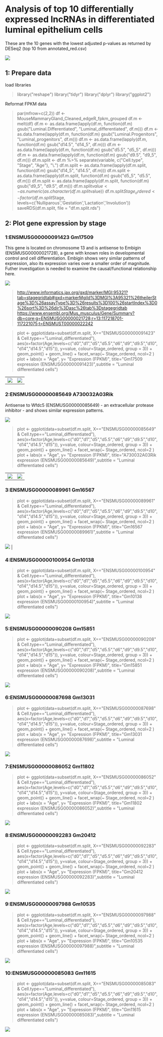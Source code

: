 # Analysis of top 10 differentially expressed lncRNAs in differentiated luminal epithelium cells

These are the 10 genes with the lowest adjusted p-values as returned by DESeq2 (top 10 from annotated_red.csv)

![](https://github.com/AFS-Part-II-Projects/Jemima_Becker/blob/main/images/Screenshot%202021-02-11%20at%2018.22.37.png)

## 1: Prepare data

load libraries

> library("reshape")
> library("tidyr")
> library("dplyr")
> library("ggplot2")

Reformat FPKM data

> par(mfrow=c(2,2))
> df <- MouseMammaryGland_Cleaned_edgeR_fpkm_grouped
> df.m <- melt(df)
> df.m <- as.data.frame(lapply(df.m, function(df.m) gsub("Luminal.Differentiated", "Luminal_differentiated", df.m)))
> df.m <- as.data.frame(lapply(df.m, function(df.m) gsub("Luminal.Progenitors", "Luminal_progenitors", df.m)))
> df.m <- as.data.frame(lapply(df.m, function(df.m) gsub("d14.5", "d14_5", df.m)))
> df.m <- as.data.frame(lapply(df.m, function(df.m) gsub("d5.5", "d5_5", df.m)))
> df.m <- as.data.frame(lapply(df.m, function(df.m) gsub("d9.5", "d9_5", df.m)))
> df.m.split <- df.m %>% separate(variable, c("Cell.type", "Stage", "Age"), "\\.")
> df.m.split <- as.data.frame(lapply(df.m.split, function(df.m) gsub("d14_5", "d14.5", df.m)))
> df.m.split <- as.data.frame(lapply(df.m.split, function(df.m) gsub("d5_5", "d5.5", df.m)))
> df.m.split <- as.data.frame(lapply(df.m.split, function(df.m) gsub("d9_5", "d9.5", df.m)))
> df.m.split$value <- as.numeric(as.character(df.m.split$value))
> df.m.split$Stage_ordered <- factor(df.m.split$Stage, 
>                              levels=c('Nulliparous','Gestation','Lactation','Involution'))
> saveRDS(df.m.split, file = "df.m.split.rds")

## 2: Plot gene expression by stage

### 1:ENSMUSG00000091423 Gm17509

This gene is located on chromosome 13 and is antisense to Embigin (ENSMUSG00000021728), a gene with known roles in developmental control and cell differentiation.
Embigin shows very similar patterns of expression, also its expression varies over a smaller order of magnitude. Futher investigation is needed to examine the causal/functional relationship here.

![](https://github.com/AFS-Part-II-Projects/Jemima_Becker/blob/main/images/Screenshot%202021-02-12%20at%2017.14.09.png)

> http://www.informatics.jax.org/gxd/marker/MGI:95321?tab=stagegridtab#gxd=markerMgiId%3DMGI%3A95321%26theilerStage%3D%26assayType%3D%26results%3D100%26startIndex%3D0%26sort%3D%26dir%3Dasc%26tab%3Dstagegridtab
> https://www.ensembl.org/Mus_musculus/Gene/Summary?db=core;g=ENSMUSG00000021728;r=13:117218701-117221075;t=ENSMUST00000022242

> plot <- ggplot(data=subset(df.m.split, X=="ENSMUSG00000091423" & Cell.type=="Luminal_differentiated"), 
>                 aes(x=factor(Age,levels=c("d0","d1","d5","d5.5","d6","d9","d9.5","d10","d14","d14.5","d15")), 
>                     y=value, colour=Stage_ordered, group = 3)) +
>    geom_point() +
>    geom_line() +
>    facet_wrap(~ Stage_ordered, ncol=2 )  
> plot + labs(x = "Age", y= "Expression (FPKM)", title="Gm17509 expression (ENSMUSG00000091423)",subtitle = "Luminal differentiated cells") 


|   |  |
| ------------- | ------------- |
| ![](https://github.com/AFS-Part-II-Projects/Jemima_Becker/blob/main/images/gm17509.png)|![](https://github.com/AFS-Part-II-Projects/Jemima_Becker/blob/main/images/Screenshot%202021-02-12%20at%2017.27.43.png)|



### 2:ENSMUSG00000085649 A730032A03Rik

Antisense to Wfdc5 (ENSMUSG00000085649) - an extracellular protease inhibitor - and shows similar expression patterns. 

![](https://github.com/AFS-Part-II-Projects/Jemima_Becker/blob/main/images/Screenshot%202021-02-12%20at%2017.29.44.png)

> plot <- ggplot(data=subset(df.m.split, X=="ENSMUSG00000085649" & Cell.type=="Luminal_differentiated"), 
>                aes(x=factor(Age,levels=c("d0","d1","d5","d5.5","d6","d9","d9.5","d10","d14","d14.5","d15")), 
>                    y=value, colour=Stage_ordered, group = 3)) +
>   geom_point() +
>   geom_line() +
>   facet_wrap(~ Stage_ordered, ncol=2 )  
> plot + labs(x = "Age", y= "Expression (FPKM)", title="A730032A03Rik expression (ENSMUSG00000085649)",subtitle = "Luminal differentiated cells") 

|   |  |
| ------------- | ------------- |
|![](https://github.com/AFS-Part-II-Projects/Jemima_Becker/blob/main/images/a730032a03rik.png) | ![](https://github.com/AFS-Part-II-Projects/Jemima_Becker/blob/main/images/Screenshot%202021-02-12%20at%2017.34.32.png)|

### 3:ENSMUSG00000089961 Gm16567

> plot <- ggplot(data=subset(df.m.split, X=="ENSMUSG00000089961" & Cell.type=="Luminal_differentiated"), 
>                aes(x=factor(Age,levels=c("d0","d1","d5","d5.5","d6","d9","d9.5","d10","d14","d14.5","d15")), 
>                    y=value, colour=Stage_ordered, group = 3)) +
>   geom_point() +
>   geom_line() +
>   facet_wrap(~ Stage_ordered, ncol=2 )  
> plot + labs(x = "Age", y= "Expression (FPKM)", title="Gm16567 expression (ENSMUSG00000089961)",subtitle = "Luminal differentiated cells") 

![](https://github.com/AFS-Part-II-Projects/Jemima_Becker/blob/main/images/gm16567.png) | ![]()

### 4:ENSMUSG00000100954 Gm10138

> plot <- ggplot(data=subset(df.m.split, X=="ENSMUSG00000100954" & Cell.type=="Luminal_differentiated"), 
>                aes(x=factor(Age,levels=c("d0","d1","d5","d5.5","d6","d9","d9.5","d10","d14","d14.5","d15")), 
>                    y=value, colour=Stage_ordered, group = 3)) +
>   geom_point() +
>   geom_line() +
>   facet_wrap(~ Stage_ordered, ncol=2 )  
> plot + labs(x = "Age", y= "Expression (FPKM)", title="Gm10138 expression (ENSMUSG00000100954)",subtitle = "Luminal differentiated cells") 

![](https://github.com/AFS-Part-II-Projects/Jemima_Becker/blob/main/images/gm10138.png)

### 5:ENSMUSG00000090208 Gm15851

> plot <- ggplot(data=subset(df.m.split, X=="ENSMUSG00000090208" & Cell.type=="Luminal_differentiated"), 
>                aes(x=factor(Age,levels=c("d0","d1","d5","d5.5","d6","d9","d9.5","d10","d14","d14.5","d15")), 
>                    y=value, colour=Stage_ordered, group = 3)) +
>   geom_point() +
>   geom_line() +
>   facet_wrap(~ Stage_ordered, ncol=2 )  
> plot + labs(x = "Age", y= "Expression (FPKM)", title="Gm15851 expression (ENSMUSG00000090208)",subtitle = "Luminal differentiated cells") 

![](https://github.com/AFS-Part-II-Projects/Jemima_Becker/blob/main/images/gm15851.png)

### 6:ENSMUSG00000087698 Gm13031

> plot <- ggplot(data=subset(df.m.split, X=="ENSMUSG00000087698" & Cell.type=="Luminal_differentiated"), 
>                aes(x=factor(Age,levels=c("d0","d1","d5","d5.5","d6","d9","d9.5","d10","d14","d14.5","d15")), 
>                    y=value, colour=Stage_ordered, group = 3)) +
>   geom_point() +
>   geom_line() +
>   facet_wrap(~ Stage_ordered, ncol=2 )  
> plot + labs(x = "Age", y= "Expression (FPKM)", title="Gm13031 expression (ENSMUSG00000087698)",subtitle = "Luminal differentiated cells") 

![](https://github.com/AFS-Part-II-Projects/Jemima_Becker/blob/main/images/gm13031.png)

### 7:ENSMUSG00000086052 Gm11802

> plot <- ggplot(data=subset(df.m.split, X=="ENSMUSG00000086052" & Cell.type=="Luminal_differentiated"), 
>                aes(x=factor(Age,levels=c("d0","d1","d5","d5.5","d6","d9","d9.5","d10","d14","d14.5","d15")), 
>                    y=value, colour=Stage_ordered, group = 3)) +
>   geom_point() +
>   geom_line() +
>   facet_wrap(~ Stage_ordered, ncol=2 )  
> plot + labs(x = "Age", y= "Expression (FPKM)", title="Gm11802 expression (ENSMUSG00000086052)",subtitle = "Luminal differentiated cells") 

![](https://github.com/AFS-Part-II-Projects/Jemima_Becker/blob/main/images/gm11802.png)

### 8:ENSMUSG00000092283 Gm20412

> plot <- ggplot(data=subset(df.m.split, X=="ENSMUSG00000092283" & Cell.type=="Luminal_differentiated"), 
>                aes(x=factor(Age,levels=c("d0","d1","d5","d5.5","d6","d9","d9.5","d10","d14","d14.5","d15")), 
>                    y=value, colour=Stage_ordered, group = 3)) +
>   geom_point() +
>   geom_line() +
>   facet_wrap(~ Stage_ordered, ncol=2 )  
> plot + labs(x = "Age", y= "Expression (FPKM)", title="Gm20412 expression (ENSMUSG00000092283)",subtitle = "Luminal differentiated cells") 

![](https://github.com/AFS-Part-II-Projects/Jemima_Becker/blob/main/images/gm20412.png)

### 9:ENSMUSG00000097988 Gm10535

> plot <- ggplot(data=subset(df.m.split, X=="ENSMUSG00000097988" & Cell.type=="Luminal_differentiated"), 
>                aes(x=factor(Age,levels=c("d0","d1","d5","d5.5","d6","d9","d9.5","d10","d14","d14.5","d15")), 
>                    y=value, colour=Stage_ordered, group = 3)) +
>   geom_point() +
>   geom_line() +
>   facet_wrap(~ Stage_ordered, ncol=2 )  
> plot + labs(x = "Age", y= "Expression (FPKM)", title="Gm10535 expression (ENSMUSG00000097988)",subtitle = "Luminal differentiated cells") 

![](https://github.com/AFS-Part-II-Projects/Jemima_Becker/blob/main/images/gm10535.png)

### 10:ENSMUSG00000085083 Gm11615

> plot <- ggplot(data=subset(df.m.split, X=="ENSMUSG00000085083" & Cell.type=="Luminal_differentiated"), 
>                aes(x=factor(Age,levels=c("d0","d1","d5","d5.5","d6","d9","d9.5","d10","d14","d14.5","d15")), 
>                    y=value, colour=Stage_ordered, group = 3)) +
>   geom_point() +
>   geom_line() +
>   facet_wrap(~ Stage_ordered, ncol=2 )  
> plot + labs(x = "Age", y= "Expression (FPKM)", title="Gm11615 expression (ENSMUSG00000085083)",subtitle = "Luminal differentiated cells") 

![](https://github.com/AFS-Part-II-Projects/Jemima_Becker/blob/main/images/gm11615.png)
